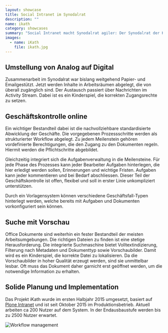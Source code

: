 ```yaml
---
layout: showcase
title: Social Intranet im Synodalrat 
description: ""
name: ikath
category: showcases
summary: "Social Intranet macht Synodalrat agiler: Der Synodalrat der Katholischen Kirche im Kanton Zürich hat die Generalerneuerung der IT-Infrastruktur gestartet. Teil davon - das Social Intranet, um die verschiedenen Gremien und Organisationen enger anzubinden."
images:
  - name: iKath
    file: ikath.jpg
---
```


## Umstellung von Analog auf Digital

Zusammenarbeit im Synodalrat war bislang weitgehend Papier- und Emailgestützt. Jetzt werden Inhalte in Arbeitsräumen abgelegt, die von überall zugänglich sind. Der Austausch passiert über Nachrichten im Activity Stream. Dabei ist es ein Kinderspiel, die korrekten Zugangsrechte zu setzen.

## Geschäftskontrolle online

Ein wichtiger Bestandteil dabei ist die nachvollziehbare standardisierte Abwicklung der Geschäfte. Die vorgegebenen Prozessschritte werden als strukturierter Workflow abgelegt. Zu jedem Meilenstein gehören vordefinierte Berechtigungen, die den Zugang zu den Dokumenten regeln. Hiermit werden die Pflichtschritte abgebildet.

Gleichzeitig integriert sich die Aufgabenverwaltung in die Meilensteine. Für jede Phase des Prozesses kann jeder Bearbeiter Aufgaben hinterlegen, die hier erledigt werden sollen, Erinnerungen und wichtige Fristen. Aufgaben kann jeder kommentieren und bei Bedarf abschliessen. Dieser Teil der Geschäftskontrolle ist offen, flexibel und soll in erster Linie unkompliziert unterstützen. 

Durch ein Vorlagensystem können verschiedene Geschäftsfall-Typen hinterlegt werden, welche bereits mit Aufgaben und Dokumenten vorkonfiguriert sein können.

## Suche mit Vorschau

Office Dokumente sind weiterhin ein fester Bestandteil der meisten Arbeitsumgebungen. Die richtigen Dateien zu finden ist eine stetige Herausforderung. Die integrierte Suchmaschine bietet Volltextindizierung, Filterung nach Metadaten und Dokumenttyp sowie Vorschaubilder. Damit wird es ein Kinderspiel, die korrekte Datei zu lokalisieren. Da die Vorschaubilder in hoher Qualität erzeugt werden, sind sie unmittelbar lesbar. Oft muss das Dokument daher garnicht erst geöffnet werden, um die notwendige Information zu erhalten.

## Solide Planung und Implementation

Das Projekt iKath wurde im ersten Halbjahr 2015 umgesetzt, basiert auf <a href="http://ploneintranet.com">Plone Intranet</a>  und ist seit Oktober 2015 im Produktionsbetrieb. Aktuell arbeiten ca 200 Nutzer auf dem System. In der Endausbaustufe werden bis zu 2500 Nutzer erwartet.


![Workflow management](/media/pi-case.jpg)

